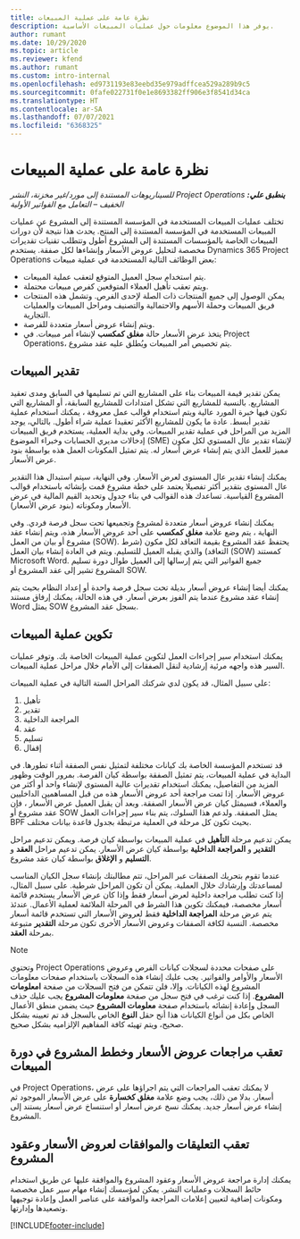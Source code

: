 ```yaml
---
title: نظرة عامة على عملية المبيعات
description: يوفر هذا الموضوع معلومات حول عمليات المبيعات الأساسية.
author: rumant
ms.date: 10/29/2020
ms.topic: article
ms.reviewer: kfend
ms.author: rumant
ms.custom: intro-internal
ms.openlocfilehash: ed9731193e83eebd35e979adffcea529a289b9c5
ms.sourcegitcommit: 0fafe022731f0e1e8693382ff906e3f8541d34ca
ms.translationtype: HT
ms.contentlocale: ar-SA
ms.lasthandoff: 07/07/2021
ms.locfileid: "6368325"
---
```

# <a name="sales-process-overview"></a>نظرة عامة على عملية المبيعات

_**ينطبق علي:** ‏‫Project Operations للسيناريوهات المستندة إلى مورد/غير مخزنة‬، ‏‫النشر الخفيف – التعامل مع الفواتير الأولية‬_

تختلف عمليات المبيعات المستخدمة في المؤسسة المستندة إلى المشروع عن عمليات المبيعات المستخدمة في المؤسسة المستندة إلى المنتج. يحدث هذا نتيجة لأن دورات المبيعات الخاصة بالمؤسسات المستندة إلى المشروع أطول وتتطلب تقنيات تقديرات مخصصة لتحليل عروض الأسعار وإنشاءها لكل صفقة. يستخدم Dynamics 365 Project Operations بعض الوظائف التالية المستخدمة في عملية مبيعات:

- يتم استخدام سجل العميل المتوقع لتعقب عملية المبيعات.
- ويتم تعقب تأهيل العملاء المتوقعين كفرص مبيعات محتملة.
- يمكن الوصول إلى جميع المنتجات ذات الصلة لإحدى الفرص. وتشمل هذه المنتجات فريق المبيعات وحملة الأسهم والاحتمالية والتصنيف ومراحل المبيعات والعمليات التجارية.
- ويتم إنشاء عروض أسعار متعددة للفرصة.
- يتخذ عرض الأسعار حالة **مغلق كمكسب** لإنشاء أمر مبيعات. في Project Operations، يتم تخصيص أمر المبيعات ويُطلق عليه عقد مشروع.

## <a name="estimate-a-sale"></a>تقدير المبيعات
يمكن تقدير قيمة المبيعات بناء على المشاريع التي تم تسليمها في السابق ومدى تعقيد المشاريع. بالنسبة للمشاريع التي تشكل امتدادات للمشاريع السابقة، أو المشاريع التي تكون فيها خبرة المورد عالية ويتم استخدام قوالب عمل معروفة ، يمكنك استخدام عملية تقدير أبسط. عادة ما يكون للمشاريع الأكثر تعقيدا عملية شراء أطول. بالتالي، يوجد المزيد من المراحل في عملية تقدير المبيعات. وفي بداية العملية، يستخدم فريق المبيعات إدخالات مديري الحسابات وخبراء الموضوع (SME) لإنشاء تقدير عال المستوي لكل مكون مميز للعمل الذي يتم إنشاء عرض أسعار له. يتم تمثيل المكونات العمل هذه بواسطة بنود عرض الأسعار. 

يمكنك إنشاء تقدير عال المستوى لعرض الأسعار. وفي النهاية، سيتم استبدال هذا التقدير عال المستوى بتقدير أكثر تفصيلا يعتمد على خطة مشروع قمت بإنشائه باستخدام قوالب المشروع القياسية. تساعدك هذه القوالب في بناء جدول وتحديد القيم المالية في عرض الأسعار ومكوناته (بنود عرض الأسعار). 

يمكنك إنشاء عروض أسعار متعددة لمشروع وتجميعها تحت سجل فرصة فردي. وفي النهاية ، يتم وضع علامة **مغلق كمكسب** على أحد عروض الأسعار هذه، ويتم إنشاء عقد مشروع أو بيان من العمل (SOW). يحتفظ عقد المشروع بقيمة التعاقد لكل مكون (شرط التعاقد) والذي يقبله العميل للتسليم. ويتم في العادة إنشاء بيان العمل (SOW) كمستند Microsoft Word. جميع الفواتير التي يتم إرسالها إلى العميل طوال دورة تسليم المشروع تشير إلى عقد المشروع أو SOW.

يمكنك أيضا إنشاء عروض أسعار بديلة تحت سجل فرصة واحدة أو إعداد النظام بحيث يتم إنشاء عقد مشروع عندما يتم الفوز بعرض أسعار. في هذه الحالة، يمكنك إرفاق مستند Word يمثل SOW بسجل عقد المشروع.

## <a name="configure-the-sales-process"></a>تكوين عملية المبيعات
يمكنك استخدام سير إجراءات العمل لتكوين عملية المبيعات الخاصة بك. وتوفر عمليات السير هذه واجهه مرئية إرشادية لنقل الصفقات إلى الأمام خلال مراحل عملية المبيعات.

على سبيل المثال، قد يكون لدي شركتك المراحل الستة التالية في عملية المبيعات:

1. تأهيل
2. تقدير
3. المراجعة الداخلية
4. عقد
5. تسليم
6. إقفال
 
قد تستخدم المؤسسة الخاصة بك كيانات مختلفة لتمثيل نفس الصفقة أثناء تطورها. في البداية في عملية المبيعات، يتم تمثيل الصفقة بواسطة كيان الفرصة. بمرور الوقت وظهور المزيد من التفاصيل، يمكنك استخدام تقديرات عالية المستوى لإنشاء واحد أو أكثر من عروض الأسعار. إذا تمت مراجعة أحد عروض الأسعار هذه من قبل المساهمين الداخليين والعملاء، فسيمثل كيان عرض الأسعار الصفقة. وبعد أن يقبل العميل عرض الأسعار ، فإن عقد مشروع أو SOW يمثل الصفقة. ولدعم هذا السلوك، يتم بناء سير إجراءات العمل BPF بحيث تكون كل مرحلة في العملية مرتبطة بجدول قاعدة بيانات مختلف.

يمكن تدعيم مرحلة **التأهيل** في عملية المبيعات بواسطة كيان فرصة. ويمكن تدعيم مراحل **التقدير** و **المراجعة الداخلية** بواسطة كيان عرض الأسعار. يمكن تدعيم مراحل **العقد** و **التسليم** و **الإغلاق** بواسطة كيان عقد مشروع.

عندما تقوم بتحريك الصفقات عبر المراحل، تتم مطالبتك بإنشاء سجل الكيان المناسب لمساعدتك وإرشادك خلال العملية. يمكن أن تكون المراحل شرطية. على سبيل المثال، إذا كنت تطلب مراجعة داخلية لعرض أسعار فقط وإذا كان عرض الأسعار يستخدم قائمة أسعار مخصصة، فيمكنك تكوين هذا الشرط في المرحلة الملائمة لعملية الأعمال. عندئذ يتم عرض مرحلة **المراجعة الداخلية** فقط لعروض الأسعار التي تستخدم قائمة أسعار مخصصة. النسبة لكافة الصفقات وعروض الأسعار الأخرى تكون مرحلة **التقدير** متبوعة بمرحلة **العقد**.

> [!NOTE]
> وتحتوي Project Operations على صفحات محددة لسجلات كيانات الفرص وعروض الأسعار والأوامر والفواتير. يجب عليك إنشاء هذه السجلات باستخدام صفحات معلومات المشروع لهذه الكيانات. وإلا، فلن تتمكن من فتح السجلات من صفحة **امعلومات المشروع**. إذا كنت ترغب في فتح سجل من صفحة **معلومات المشروع** يجب عليك حذف السجل وإعادة إنشائه باستخدام صفحة **معلومات المشروع** حيث يضمن منطق الأعمال الخاص بكل من أنواع الكيانات هذا أنح حقل **النوع** الخاص بالسجل قد تم تعيينه بشكل صحيح، ويتم تهيئه كافة المفاهيم الإلزاميه بشكل صحيح.


## <a name="track-revisions-to-quotes-and-project-plans-in-the-sales-cycle"></a>تعقب مراجعات عروض الأسعار وخطط المشروع في دورة المبيعات
في Project Operations، لا يمكنك تعقب المراجعات التي يتم اجراؤها على عرض أسعار. بدلا من ذلك، يجب وضع علامة **مغلق كخسارة** على عرض الأسعار الموجود ثم إنشاء عرض أسعار جديد. يمكنك نسخ عرض أسعار أو استنساخ عرض أسعار يستند إلى المشروع.

## <a name="track-comments-and-approvals-of-quotes-and-project-contracts"></a>تعقب التعليقات والموافقات لعروض الأسعار وعقود المشروع
يمكنك إدارة مراجعة عروض الأسعار وعقود المشروع والموافقة عليها عن طريق استخدام حائط السجلات وعمليات النشر. يمكن لمؤسسك إنشاء مهام سير عمل مخصصة ومكونات إضافية لتعيين إعلامات المراجعة والموافقة على عناصر العمل وإعادة توجيهها وتصعيدها وإدارتها.


[!INCLUDE[footer-include](../includes/footer-banner.md)]